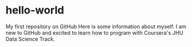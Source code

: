 # hello-world
My first repository on GitHub
Here is some information about myself.  I am new to GitHub and excited to learn how to program with Coursera's JHU Data Science Track.
